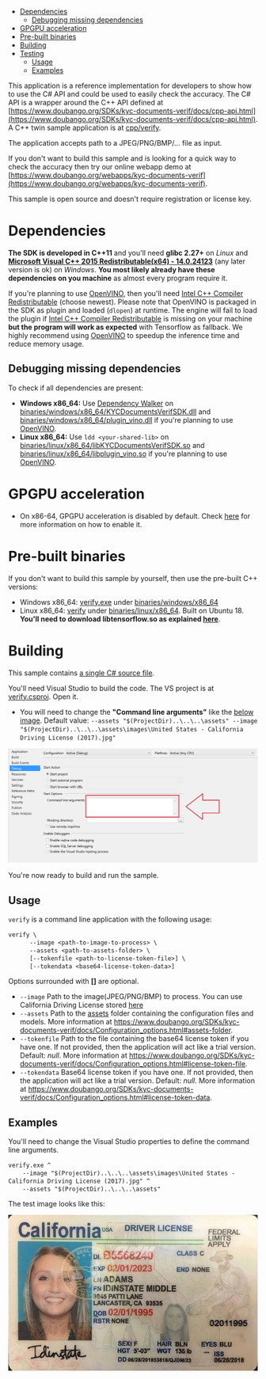 - [Dependencies](#dependencies)
  - [Debugging missing dependencies](#dependencies-debugging)
- [GPGPU acceleration](#gpu-acceleration)
- [Pre-built binaries](#prebuilt)
- [Building](#building)
- [Testing](#testing)
  - [Usage](#testing-usage)
  - [Examples](#testing-examples)


This application is a reference implementation for developers to show how to use the C# API and could
be used to easily check the accuracy. The C# API is a wrapper around the C++ API defined at [https://www.doubango.org/SDKs/kyc-documents-verif/docs/cpp-api.html](https://www.doubango.org/SDKs/kyc-documents-verif/docs/cpp-api.html). A C++ twin sample application is at [cpp/verify](../../cpp/verify).

The application accepts path to a JPEG/PNG/BMP/... file as input.

If you don't want to build this sample and is looking for a quick way to check the accuracy then try
our online webapp demo at [https://www.doubango.org/webapps/kyc-documents-verif](https://www.doubango.org/webapps/kyc-documents-verif).

This sample is open source and doesn't require registration or license key.

<a name="dependencies"></a>
# Dependencies #
**The SDK is developed in C++11** and you'll need **glibc 2.27+** on *Linux* and **[Microsoft Visual C++ 2015 Redistributable(x64) - 14.0.24123](https://www.microsoft.com/en-us/download/details.aspx?id=52685)** (any later version is ok) on *Windows*.  **You most likely already have these dependencies on you machine** as almost every program require it.

If you're planning to use [OpenVINO](https://docs.openvinotoolkit.org/), then you'll need [Intel C++ Compiler Redistributable](https://software.intel.com/en-us/articles/intel-compilers-redistributable-libraries-by-version) (choose newest). Please note that OpenVINO is packaged in the SDK as plugin and loaded (`dlopen`) at runtime. The engine will fail to load the plugin if [Intel C++ Compiler Redistributable](https://software.intel.com/en-us/articles/intel-compilers-redistributable-libraries-by-version) is missing on your machine **but the program will work as expected** with Tensorflow as fallback. We highly recommend using [OpenVINO](https://docs.openvinotoolkit.org/) to speedup the inference time and reduce memory usage.

<a name="dependencies-debugging"></a>
## Debugging missing dependencies ##
To check if all dependencies are present:
- **Windows x86_64:** Use [Dependency Walker](https://www.dependencywalker.com/) on [binaries/windows/x86_64/KYCDocumentsVerifSDK.dll](../../../binaries/windows/x86_64/KYCDocumentsVerifSDK.dll) and [binaries/windows/x86_64/plugin_vino.dll](../../../binaries/windows/x86_64/plugin_vino.dll) if you're planning to use [OpenVINO](https://docs.openvinotoolkit.org/).
- **Linux x86_64:** Use `ldd <your-shared-lib>` on [binaries/linux/x86_64/libKYCDocumentsVerifSDK.so](../../../binaries/linux/x86_64/libKYCDocumentsVerifSDK.so) and [binaries/linux/x86_64/libplugin_vino.so](../../../binaries/linux/x86_64/libplugin_vino.so) if you're planning to use [OpenVINO](https://docs.openvinotoolkit.org/).


<a name="gpu-acceleration"></a>
# GPGPU acceleration #
- On x86-64, GPGPU acceleration is disabled by default. Check [here](../../../GPGPU.md#gpu-acceleration) for more information on how to enable it.

<a name="prebuilt"></a>
# Pre-built binaries #
If you don't want to build this sample by yourself, then use the pre-built C++ versions:
 - Windows x86_64: [verify.exe](../../../binaries/windows/x86_64/verify.exe) under [binaries/windows/x86_64](../../../binaries/windows/x86_64)
 - Linux x86_64: [verify](../../../binaries/linux/x86_64/verify) under [binaries/linux/x86_64](../../../binaries/linux/x86_64). Built on Ubuntu 18. **You'll need to download libtensorflow.so as explained [here](../../../GPGPU.md#gpu-acceleration-tensorflow-linux)**.

<a name="building"></a>
# Building #

This sample contains [a single C# source file](Program.cs).

You'll need Visual Studio to build the code. The VS project is at [verify.csproj](verify.csproj). Open it.
 - You will need to change the **"Command line arguments"** like the [below image](../../../VCsharp_config.jpg). Default value: `--assets "$(ProjectDir)..\..\..\assets" --image "$(ProjectDir)..\..\..\assets\images\United States - California Driving License (2017).jpg"`
 
![VC# config](../../../VCsharp_config.jpg)
 
You're now ready to build and run the sample.

<a name="testing-usage"></a>
## Usage ##

`verify` is a command line application with the following usage:
```
verify \
      --image <path-to-image-to-process> \
      --assets <path-to-assets-folder> \
      [--tokenfile <path-to-license-token-file>] \
      [--tokendata <base64-license-token-data>]
```
Options surrounded with **[]** are optional.
- `--image` Path to the image(JPEG/PNG/BMP) to process. You can use California Driving License stored [here](../../../assets/images/United%20States%20-%20California%20Driving%20License%20%282017%29.jpg)
- `--assets` Path to the [assets](../../../assets) folder containing the configuration files and models. More information at https://www.doubango.org/SDKs/kyc-documents-verif/docs/Configuration_options.html#assets-folder.
- `--tokenfile` Path to the file containing the base64 license token if you have one. If not provided, then the application will act like a trial version. Default: *null*. More information at https://www.doubango.org/SDKs/kyc-documents-verif/docs/Configuration_options.html#license-token-file.
- `--tokendata` Base64 license token if you have one. If not provided, then the application will act like a trial version. Default: *null*. More information at https://www.doubango.org/SDKs/kyc-documents-verif/docs/Configuration_options.html#license-token-data.

<a name="testing-examples"></a>
## Examples ##
You'll need to change the Visual Studio properties to define the command line arguments.

```
verify.exe ^
    --image "$(ProjectDir)..\..\..\assets\images\United States - California Driving License (2017).jpg" ^
    --assets "$(ProjectDir)..\..\..\assets"
```

The test image looks like this:

![Test image](../../../assets/images/United%20States%20-%20California%20Driving%20License%20%282017%29.jpg)

